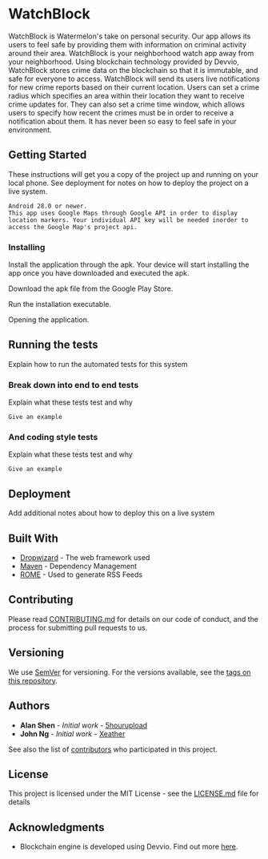 # WatchBlock

WatchBlock is Watermelon's take on personal security.  Our app allows its users to feel safe by providing them with information on criminal activity around their area.  WatchBlock is your neighborhood watch app away from your neighborhood.  Using blockchain technology provided by Devvio, WatchBlock stores crime data on the blockchain so that it is immutable, and safe for everyone to access.  WatchBlock will send its users live notifications for new crime reports based on their current location.  Users can set a crime radius which specifies an area within their location they want to receive crime updates for.  They can also set a crime time window, which allows users to specify how recent the crimes must be in order to receive a notification about them.  It has never been so easy to feel safe in your environment.


## Getting Started

These instructions will get you a copy of the project up and running on your local phone. See deployment for notes on how to deploy the project on a live system.


```
Android 28.0 or newer.
This app uses Google Maps through Google API in order to display location markers. Your individual API key will be needed inorder to access the Google Map's project api.
```

### Installing

Install the application through the apk. Your device will start installing the app once you have downloaded and executed the apk.

Download the apk file from the Google Play Store.

Run the installation executable.

Opening the application.

## Running the tests

Explain how to run the automated tests for this system

### Break down into end to end tests

Explain what these tests test and why

```
Give an example
```

### And coding style tests

Explain what these tests test and why

```
Give an example
```

## Deployment

Add additional notes about how to deploy this on a live system

## Built With

* [Dropwizard](http://www.dropwizard.io/1.0.2/docs/) - The web framework used
* [Maven](https://maven.apache.org/) - Dependency Management
* [ROME](https://rometools.github.io/rome/) - Used to generate RSS Feeds

## Contributing

Please read [CONTRIBUTING.md](https://gist.github.com/PurpleBooth/b24679402957c63ec426) for details on our code of conduct, and the process for submitting pull requests to us.

## Versioning

We use [SemVer](http://semver.org/) for versioning. For the versions available, see the [tags on this repository](https://github.com/your/project/tags). 

## Authors

* **Alan Shen** - *Initial work* - [5hourupload](https://github.com/5hourupload)
* **John Ng** - *Initial work* - [Xeather](https://github.com/Xeather)

See also the list of [contributors](https://github.com/your/project/contributors) who participated in this project.

## License

This project is licensed under the MIT License - see the [LICENSE.md](LICENSE.md) file for details

## Acknowledgments

* Blockchain engine is developed using Devvio. Find out more [here](https://devv.io/).
